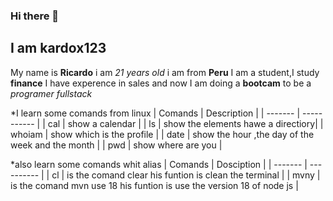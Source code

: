 ### Hi there 👋
## I am kardox123
My name is **Ricardo** i am *21 years old* i am from **Peru**
I am a student,I study **finance** 
I have experence in sales and now I am doing a **bootcam** to be a *programer fullstack*

 *I learn some comands from linux
| Comands | Description |
| ------- | ----------- |
|  cal    |  show a calendar |
|   ls    |  show the elements hawe a directiory|
| whoiam  | show which is the profile |
| date    | show the hour ,the day of the week and the month |
|   pwd   | show where are you |

 *also learn some comands whit alias
| Comands |  Dosciption |
| ------- |  ---------- |
| cl |  is the comand clear his funtion is clean the terminal |
| mvny | is the comand mvn use 18 his funtion is use the version 18 of node js |
 


<!--
**kardox123/kardox123** is a ✨ _special_ ✨ repository because its `README.md` (this file) appears on your GitHub profile.

Here are some ideas to get you started:

- 🔭 I’m currently working on ...
- 🌱 I’m currently learning ...
- 👯 I’m looking to collaborate on ...
- 🤔 I’m looking for help with ...
- 💬 Ask me about ...
- 📫 How to reach me: ...
- 😄 Pronouns: ...
- ⚡ Fun fact: ...
-->

